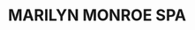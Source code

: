 ---
title: "MARILYN MONROE SPA"
url: /localidad-antonio-narino/marilyn-monroe-spa/
shop: Kosmetik
---